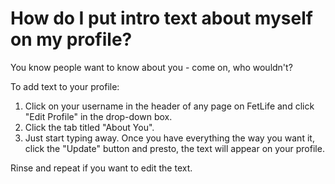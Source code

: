 # How do I put intro text about myself on my profile?

You know people want to know about you - come on, who wouldn't?

To add text to your profile:

1. Click on your username in the header of any page on FetLife and click "Edit Profile" in the drop-down box.
2. Click the tab titled "About You".
3. Just start typing away. Once you have everything the way you want it, click the "Update" button and presto, the text will appear on your profile.

Rinse and repeat if you want to edit the text.
